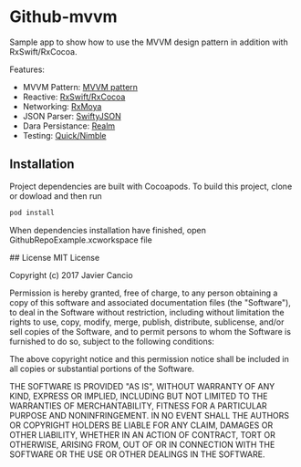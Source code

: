 # Github-mvvm

Sample app to show how to use the MVVM design pattern in addition with RxSwift/RxCocoa.

Features:

* MVVM Pattern: [MVVM pattern](https://msdn.microsoft.com/en-us/library/hh848246.aspx)
* Reactive: [RxSwift/RxCocoa](https://github.com/ReactiveX/RxSwift)
* Networking: [RxMoya](https://github.com/Moya/Moya)
* JSON Parser: [SwiftyJSON](https://github.com/SwiftyJSON/SwiftyJSON)
* Dara Persistance: [Realm](https://github.com/realm/realm-cocoa)
* Testing: [Quick/Nimble](https://github.com/Quick/Quick)

Installation
------------
Project dependencies are built with Cocoapods. To build this project, clone or dowload and then run

```rb
pod install
```

When dependencies installation have finished, open GithubRepoExample.xcworkspace file


## License
MIT License

Copyright (c) 2017 Javier Cancio

Permission is hereby granted, free of charge, to any person obtaining a copy
of this software and associated documentation files (the "Software"), to deal
in the Software without restriction, including without limitation the rights
to use, copy, modify, merge, publish, distribute, sublicense, and/or sell
copies of the Software, and to permit persons to whom the Software is
furnished to do so, subject to the following conditions:

The above copyright notice and this permission notice shall be included in all
copies or substantial portions of the Software.

THE SOFTWARE IS PROVIDED "AS IS", WITHOUT WARRANTY OF ANY KIND, EXPRESS OR
IMPLIED, INCLUDING BUT NOT LIMITED TO THE WARRANTIES OF MERCHANTABILITY,
FITNESS FOR A PARTICULAR PURPOSE AND NONINFRINGEMENT. IN NO EVENT SHALL THE
AUTHORS OR COPYRIGHT HOLDERS BE LIABLE FOR ANY CLAIM, DAMAGES OR OTHER
LIABILITY, WHETHER IN AN ACTION OF CONTRACT, TORT OR OTHERWISE, ARISING FROM,
OUT OF OR IN CONNECTION WITH THE SOFTWARE OR THE USE OR OTHER DEALINGS IN THE
SOFTWARE.

